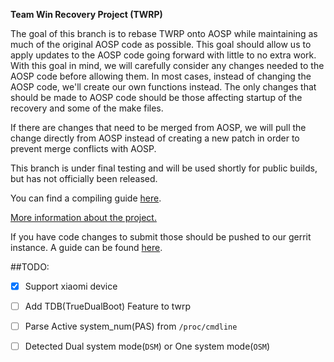 **Team Win Recovery Project (TWRP)**

The goal of this branch is to rebase TWRP onto AOSP while maintaining as much of the original AOSP code as possible. This goal should allow us to apply updates to the AOSP code going forward with little to no extra work.  With this goal in mind, we will carefully consider any changes needed to the AOSP code before allowing them.  In most cases, instead of changing the AOSP code, we'll create our own functions instead.  The only changes that should be made to AOSP code should be those affecting startup of the recovery and some of the make files.

If there are changes that need to be merged from AOSP, we will pull the change directly from AOSP instead of creating a new patch in order to prevent merge conflicts with AOSP.

This branch is under final testing and will be used shortly for public builds, but has not officially been released.

You can find a compiling guide [here](http://forum.xda-developers.com/showthread.php?t=1943625 "Guide").

[More information about the project.](http://www.teamw.in/project/twrp2 "More Information")

If you have code changes to submit those should be pushed to our gerrit instance.  A guide can be found [here](http://teamw.in/twrp2-gerrit "Gerrit Guide").



##TODO:

 - [x] Support xiaomi device 
 - [ ] Add TDB(TrueDualBoot) Feature to twrp 
 - [ ] Parse Active system_num(PAS) from `/proc/cmdline`
 - [ ] Detected Dual system mode(`DSM`) or One system mode(`OSM`) 
  
